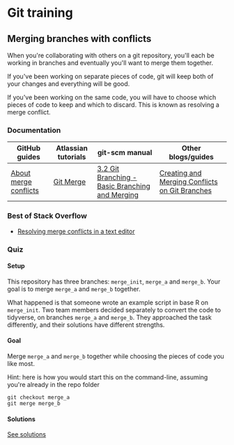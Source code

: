 # Git training

## Merging branches with conflicts

When you're collaborating with others on a git repository, you'll each be working in branches and eventually you'll want to merge them together.

If you've been working on separate pieces of code, git will keep both of your changes and everything will be good.

If you've been working on the same code, you will have to choose which pieces of code to keep and which to discard. This is known as resolving a merge conflict.

### Documentation

| GitHub guides | Atlassian tutorials | git-scm manual | Other blogs/guides |
|---------------|---------------------|----------------|--------------------|
| [About merge conflicts](https://docs.github.com/en/free-pro-team@latest/github/collaborating-with-issues-and-pull-requests/about-merge-conflicts) | [Git Merge](https://www.atlassian.com/git/tutorials/using-branches/git-merge) | [3.2 Git Branching - Basic Branching and Merging](https://git-scm.com/book/en/v2/Git-Branching-Basic-Branching-and-Merging) | [Creating and Merging Conflicts on Git Branches](https://codeforphilly.github.io/decentralized-data/tutorials/actually-using-git/lessons/conflicting-branches/) |

### Best of Stack Overflow

  * [Resolving merge conflicts in a text editor](https://stackoverflow.com/questions/161813/how-to-resolve-merge-conflicts-in-git-repository/7589612#7589612)

### Quiz

#### Setup

This repository has three branches: `merge_init`, `merge_a` and `merge_b`. Your goal is to merge `merge_a` and `merge_b` together.

What happened is that someone wrote an example script in base R on `merge_init`. Two team members decided separately to convert the code to tidyverse, on branches `merge_a` and `merge_b`. They approached the task differently, and their solutions have different strengths.

#### Goal

Merge `merge_a` and `merge_b` together while choosing the pieces of code you like most.

Hint: here is how you would start this on the command-line, assuming you're already in the repo folder

```
git checkout merge_a
git merge merge_b
```

#### Solutions

[See solutions](./merge_solutions.md)
